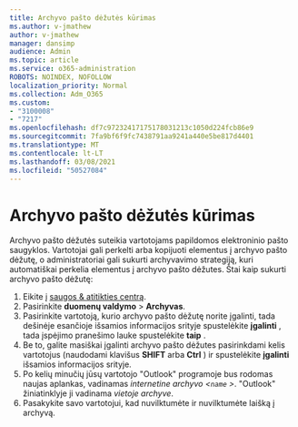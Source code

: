 ```yaml
---
title: Archyvo pašto dėžutės kūrimas
ms.author: v-jmathew
author: v-jmathew
manager: dansimp
audience: Admin
ms.topic: article
ms.service: o365-administration
ROBOTS: NOINDEX, NOFOLLOW
localization_priority: Normal
ms.collection: Adm_O365
ms.custom:
- "3100008"
- "7217"
ms.openlocfilehash: df7c97232417175178031213c1050d224fcb86e9
ms.sourcegitcommit: 7fa9bf6f9fc7438791aa9241a440e5be817d4401
ms.translationtype: MT
ms.contentlocale: lt-LT
ms.lasthandoff: 03/08/2021
ms.locfileid: "50527084"
---
```

# <a name="create-an-archive-mailbox"></a>Archyvo pašto dėžutės kūrimas

Archyvo pašto dėžutės suteikia vartotojams papildomos elektroninio pašto saugyklos. Vartotojai gali perkelti arba kopijuoti elementus į archyvo pašto dėžutę, o administratoriai gali sukurti archyvavimo strategiją, kuri automatiškai perkelia elementus į archyvo pašto dėžutes. Štai kaip sukurti archyvo pašto dėžutę:

1. Eikite į [saugos & atitikties centrą]( https://go.microsoft.com/fwlink/p/?linkid=2077143).
2. Pasirinkite **duomenų valdymo**  >  **Archyvas**.
3. Pasirinkite vartotoją, kurio archyvo pašto dėžutę norite įgalinti, tada dešinėje esančioje išsamios informacijos srityje spustelėkite **įgalinti** , tada įspėjimo pranešimo lauke spustelėkite **taip** .
4. Be to, galite masiškai įgalinti archyvo pašto dėžutes pasirinkdami kelis vartotojus (naudodami klavišus **SHIFT** arba **Ctrl** ) ir spustelėkite **įgalinti** išsamios informacijos srityje.
5. Po kelių minučių jūsų vartotojo "Outlook" programoje bus rodomas naujas aplankas, vadinamas *internetine archyvo <`name` >*. "Outlook" žiniatinklyje ji vadinama *vietoje archyve*.
6. Pasakykite savo vartotojui, kad nuvilktumėte ir nuvilktumėte laišką į archyvą.
